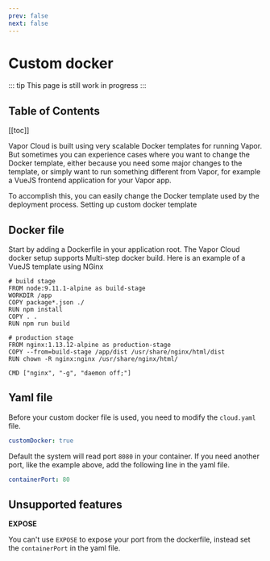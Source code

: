 ```yaml
---
prev: false
next: false
---
```

# Custom docker

::: tip
This page is still work in progress
:::

## Table of Contents

[[toc]]

Vapor Cloud is built using very scalable Docker templates for running Vapor. But sometimes you can experience cases where you want to change the Docker template, either because you need some major changes to the template, or simply want to run something different from Vapor, for example a VueJS frontend application for your Vapor app.

To accomplish this, you can easily change the Docker template used by the deployment process.
Setting up custom docker template

## Docker file

Start by adding a Dockerfile in your application root. The Vapor Cloud docker setup supports Multi-step docker build.
Here is an example of a VueJS template using NGinx

```docker
# build stage
FROM node:9.11.1-alpine as build-stage
WORKDIR /app
COPY package*.json ./
RUN npm install
COPY . .
RUN npm run build

# production stage
FROM nginx:1.13.12-alpine as production-stage
COPY --from=build-stage /app/dist /usr/share/nginx/html/dist
RUN chown -R nginx:nginx /usr/share/nginx/html/

CMD ["nginx", "-g", "daemon off;"]
```

## Yaml file

Before your custom docker file is used, you need to modify the `cloud.yaml` file.

```yaml
customDocker: true
```

Default the system will read port `8080` in your container. If you need another port, like the example above, add the following line in the yaml file.

```yaml
containerPort: 80
```

## Unsupported features

**EXPOSE**

You can't use `EXPOSE` to expose your port from the dockerfile, instead set the `containerPort` in the yaml file.
